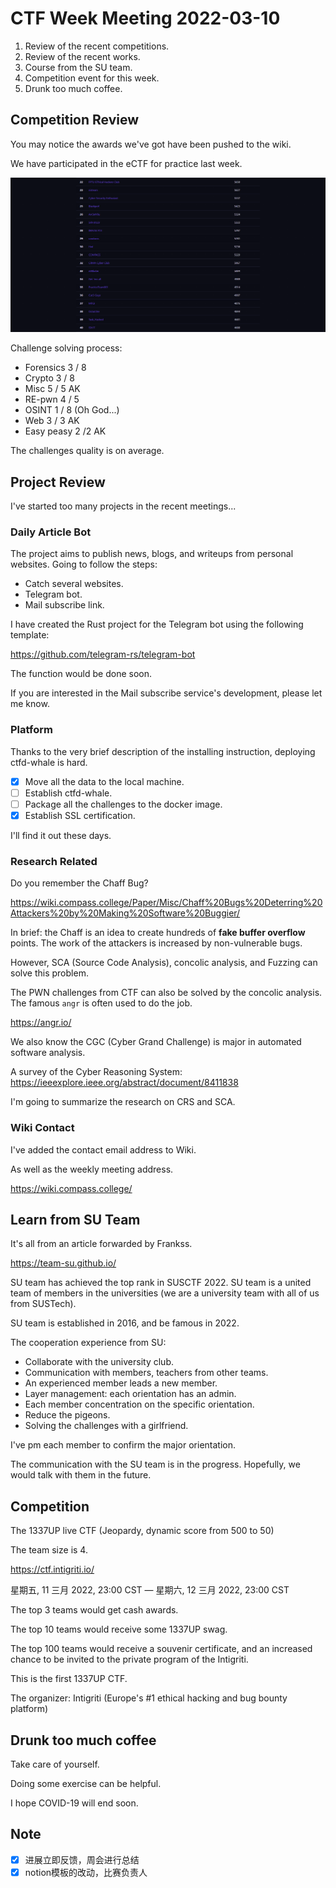 # CTF Week Meeting 2022-03-10

1. Review of the recent competitions.
1. Review of the recent works.
1. Course from the SU team.
1. Competition event for this week.
1. Drunk too much coffee.

## Competition Review

You may notice the awards we've got have been pushed to the wiki.

We have participated in the eCTF for practice last week.

![img](../assets/ECTF_1.png)

Challenge solving process:

* Forensics 3 / 8
* Crypto 3 / 8
* Misc 5 / 5 AK
* RE-pwn 4 / 5
* OSINT 1 / 8 (Oh God...)
* Web 3 / 3 AK
* Easy peasy 2 /2 AK

The challenges quality is on average.

## Project Review

I've started too many projects in the recent meetings...

### Daily Article Bot

The project aims to publish news, blogs, and writeups from personal websites. Going to follow the steps:

* Catch several websites.
* Telegram bot.
* Mail subscribe link.

I have created the Rust project for the Telegram bot using the following template:

https://github.com/telegram-rs/telegram-bot

The function would be done soon.

If you are interested in the Mail subscribe service's development, please let me know.

### Platform

Thanks to the very brief description of the installing instruction, deploying ctfd-whale is hard.

- [x] Move all the data to the local machine.
- [ ] Establish ctfd-whale.
- [ ] Package all the challenges to the docker image.
- [x] Establish SSL certification.

I'll find it out these days.

### Research Related

Do you remember the Chaff Bug?

https://wiki.compass.college/Paper/Misc/Chaff%20Bugs%20Deterring%20Attackers%20by%20Making%20Software%20Buggier/

In brief: the Chaff is an idea to create hundreds of **fake buffer overflow** points. The work of the attackers is increased by non-vulnerable bugs.

However, SCA (Source Code Analysis), concolic analysis, and Fuzzing can solve this problem.

The PWN challenges from CTF can also be solved by the concolic analysis. The famous `angr` is often used to do the job.

https://angr.io/

We also know the CGC (Cyber Grand Challenge) is major in automated software analysis.

A survey of the Cyber Reasoning System: https://ieeexplore.ieee.org/abstract/document/8411838

I'm going to summarize the research on CRS and SCA.

### Wiki Contact

I've added the contact email address to Wiki.

As well as the weekly meeting address.

https://wiki.compass.college/

## Learn from SU Team

It's all from an article forwarded by Frankss.

https://team-su.github.io/

SU team has achieved the top rank in SUSCTF 2022. SU team is a united team of members in the universities (we are a university team with all of us from SUSTech).

SU team is established in 2016, and be famous in 2022.

The cooperation experience from SU:

* Collaborate with the university club.
* Communication with members, teachers from other teams.
* An experienced member leads a new member.
* Layer management: each orientation has an admin.
* Each member concentration on the specific orientation.
* Reduce the pigeons.
* Solving the challenges with a girlfriend.

I've pm each member to confirm the major orientation.

The communication with the SU team is in the progress. Hopefully, we would talk with them in the future.

## Competition

The 1337UP live CTF (Jeopardy, dynamic score from 500 to 50)

The team size is 4.

https://ctf.intigriti.io/

星期五, 11 三月 2022, 23:00 CST — 星期六, 12 三月 2022, 23:00 CST

The top 3 teams would get cash awards.

The top 10 teams would receive some 1337UP swag.

The top 100 teams would receive a souvenir certificate, and an increased chance to be invited to the private program of the Intigriti.

This is the first 1337UP CTF.

The organizer: Intigriti (Europe's #1 ethical hacking and bug bounty platform)

## Drunk too much coffee

Take care of yourself.

Doing some exercise can be helpful.

I hope COVID-19 will end soon.

## Note

- [x] 进展立即反馈，周会进行总结
- [x] notion模板的改动，比赛负责人
